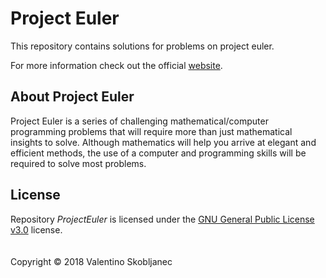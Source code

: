 # Project Euler
This repository contains solutions for problems on project euler.

For more information check out the official [website](https://projecteuler.net).

## About Project Euler
Project Euler is a series of challenging mathematical/computer programming problems that will require more than just mathematical insights to solve. Although mathematics will help you arrive at elegant and efficient methods, the use of a computer and programming skills will be required to solve most problems.

## License
Repository *ProjectEuler* is licensed under the [GNU General Public License v3.0](https://github.com/pytagora/ProjectEuler/blob/master/LICENSE.md) license.
<br /> <br /> <br />
Copyright &copy; 2018 Valentino Skobljanec
